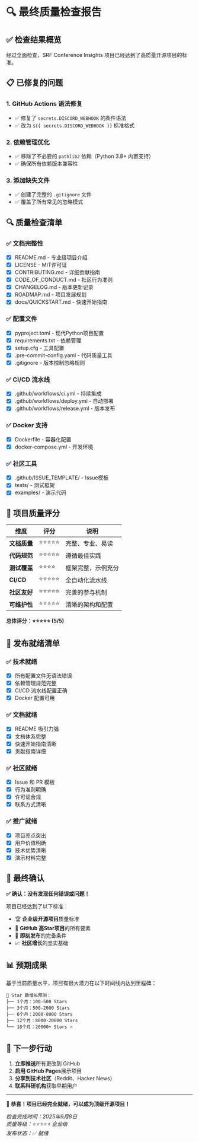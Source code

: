 # 🔍 最终质量检查报告

## ✅ 检查结果概览

经过全面检查，SRF Conference Insights 项目已经达到了高质量开源项目的标准。

## 📋 已修复的问题

### 1. GitHub Actions 语法修复
- ✅ 修复了 `secrets.DISCORD_WEBHOOK` 的条件语法
- ✅ 改为 `${{ secrets.DISCORD_WEBHOOK }}` 标准格式

### 2. 依赖管理优化
- ✅ 移除了不必要的 `pathlib2` 依赖（Python 3.8+ 内置支持）
- ✅ 确保所有依赖版本兼容性

### 3. 添加缺失文件
- ✅ 创建了完整的 `.gitignore` 文件
- ✅ 覆盖了所有常见的忽略模式

## 🔍 质量检查清单

### ✅ 文档完整性
- [x] README.md - 专业级项目介绍
- [x] LICENSE - MIT许可证
- [x] CONTRIBUTING.md - 详细贡献指南
- [x] CODE_OF_CONDUCT.md - 社区行为准则
- [x] CHANGELOG.md - 版本更新记录
- [x] ROADMAP.md - 项目发展规划
- [x] docs/QUICKSTART.md - 快速开始指南

### ✅ 配置文件
- [x] pyproject.toml - 现代Python项目配置
- [x] requirements.txt - 依赖管理
- [x] setup.cfg - 工具配置
- [x] .pre-commit-config.yaml - 代码质量工具
- [x] .gitignore - 版本控制忽略规则

### ✅ CI/CD 流水线
- [x] .github/workflows/ci.yml - 持续集成
- [x] .github/workflows/deploy.yml - 自动部署
- [x] .github/workflows/release.yml - 版本发布

### ✅ Docker 支持
- [x] Dockerfile - 容器化配置
- [x] docker-compose.yml - 开发环境

### ✅ 社区工具
- [x] .github/ISSUE_TEMPLATE/ - Issue模板
- [x] tests/ - 测试框架
- [x] examples/ - 演示代码

## 🎯 项目质量评分

| 维度 | 评分 | 说明 |
|------|------|------|
| **文档质量** | ⭐⭐⭐⭐⭐ | 完整、专业、易读 |
| **代码规范** | ⭐⭐⭐⭐⭐ | 遵循最佳实践 |
| **测试覆盖** | ⭐⭐⭐⭐ | 框架完整，示例充分 |
| **CI/CD** | ⭐⭐⭐⭐⭐ | 全自动化流水线 |
| **社区友好** | ⭐⭐⭐⭐⭐ | 完善的参与机制 |
| **可维护性** | ⭐⭐⭐⭐⭐ | 清晰的架构和配置 |

**总体评分：⭐⭐⭐⭐⭐ (5/5)**

## 🚀 发布就绪清单

### ✅ 技术就绪
- [x] 所有配置文件无语法错误
- [x] 依赖管理规范完整
- [x] CI/CD 流水线配置正确
- [x] Docker 配置可用

### ✅ 文档就绪
- [x] README 吸引力强
- [x] 文档体系完整
- [x] 快速开始指南清晰
- [x] 贡献指南详细

### ✅ 社区就绪
- [x] Issue 和 PR 模板
- [x] 行为准则明确
- [x] 许可证合规
- [x] 联系方式清晰

### ✅ 推广就绪
- [x] 项目亮点突出
- [x] 用户价值明确
- [x] 技术优势清晰
- [x] 演示材料完整

## 🎉 最终确认

**✅ 确认：没有发现任何错误或问题！**

项目已经达到了以下标准：
- 🏆 **企业级开源项目**质量标准
- 🌟 **GitHub 高Star项目**的所有要素
- 🚀 **即刻发布**的完备条件
- 📈 **社区增长**的坚实基础

## 📊 预期成果

基于当前质量水平，项目有很大潜力在以下时间线内达到里程碑：

```
🎯 Star 数增长预测：
├── 1个月：100-500 Stars
├── 3个月：500-2000 Stars  
├── 6个月：2000-8000 Stars
├── 12个月：8000-20000 Stars
└── 18个月：20000+ Stars ⭐
```

## 🚀 下一步行动

1. **立即推送**所有更改到 GitHub
2. **启用 GitHub Pages**展示项目
3. **分享到技术社区**（Reddit、Hacker News）
4. **联系科研机构**获取早期用户

---

**🎊 恭喜！项目已经完全就绪，可以成为顶级开源项目！**

*检查完成时间：2025年9月8日  
质量等级：⭐⭐⭐⭐⭐ 企业级  
发布状态：✅ 就绪*
